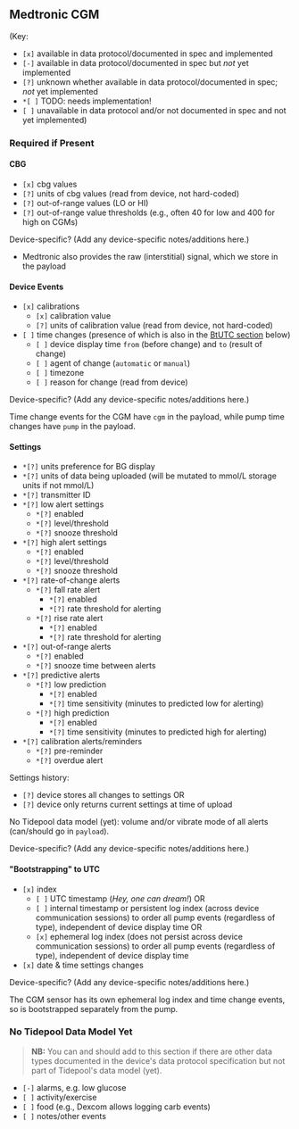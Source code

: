 ## Medtronic CGM

(Key:

 - `[x]` available in data protocol/documented in spec and implemented
 - `[-]` available in data protocol/documented in spec but *not* yet implemented
 - `[?]` unknown whether available in data protocol/documented in spec; *not* yet implemented
 - `*[ ]` TODO: needs implementation!
 - `[ ]` unavailable in data protocol and/or not documented in spec and not yet implemented)

### Required if Present

#### CBG

  - `[x]` cbg values
  - `[?]` units of cbg values (read from device, not hard-coded)
  - `[?]` out-of-range values (LO or HI)
  - `[?]` out-of-range value thresholds (e.g., often 40 for low and 400 for high on CGMs)

Device-specific? (Add any device-specific notes/additions here.)

- Medtronic also provides the raw (interstitial) signal, which we store in the payload

#### Device Events
  - `[x]` calibrations
    - `[x]` calibration value
    - `[?]` units of calibration value (read from device, not hard-coded)
  - `[ ]` time changes (presence of which is also in the [BtUTC section](#bootstrapping-to-utc) below)
    - `[ ]` device display time `from` (before change) and `to` (result of change)
    - `[ ]` agent of change (`automatic` or `manual`)
    - `[ ]` timezone
    - `[ ]` reason for change (read from device)

Device-specific? (Add any device-specific notes/additions here.)

Time change events for the CGM have `cgm` in the payload, while pump time changes have `pump` in the payload.

#### Settings

  - `*[?]` units preference for BG display
  - `*[?]` units of data being uploaded (will be mutated to mmol/L storage units if not mmol/L)
  - `*[?]` transmitter ID
  - `*[?]` low alert settings
    - `*[?]` enabled
    - `*[?]` level/threshold
    - `*[?]` snooze threshold
  - `*[?]` high alert settings
    - `*[?]` enabled
    - `*[?]` level/threshold
    - `*[?]` snooze threshold
  - `*[?]` rate-of-change alerts
    - `*[?]` fall rate alert
        - `*[?]` enabled
        - `*[?]` rate threshold for alerting
    - `*[?]` rise rate alert
        - `*[?]` enabled
        - `*[?]` rate threshold for alerting
  - `*[?]` out-of-range alerts
    - `*[?]` enabled
    - `*[?]` snooze time between alerts
  - `*[?]` predictive alerts
    - `*[?]` low prediction
        - `*[?]` enabled
        - `*[?]` time sensitivity (minutes to predicted low for alerting)
    - `*[?]` high prediction
        - `*[?]` enabled
        - `*[?]` time sensitivity (minutes to predicted high for alerting)
  - `*[?]` calibration alerts/reminders
    - `*[?]` pre-reminder
    - `*[?]` overdue alert

Settings history:

  - `[?]` device stores all changes to settings OR
  - `[?]` device only returns current settings at time of upload

No Tidepool data model (yet): volume and/or vibrate mode of all alerts (can/should go in `payload`).

Device-specific? (Add any device-specific notes/additions here.)

#### "Bootstrapping" to UTC

  - `[x]` index
    - `[ ]` UTC timestamp (*Hey, one can dream!*) OR
    - `[ ]` internal timestamp or persistent log index (across device communication sessions) to order all pump events (regardless of type), independent of device display time OR
    - `[x]` ephemeral log index (does not persist across device communication sessions) to order all pump events (regardless of type), independent of device display time
  - `[x]` date & time settings changes

Device-specific? (Add any device-specific notes/additions here.)

The CGM sensor has its own ephemeral log index and time change events, so is bootstrapped separately from the pump.

### No Tidepool Data Model Yet

> **NB:** You can and should add to this section if there are other data types documented in the device's data protocol specification but not part of Tidepool's data model (yet).

  - `[-]` alarms, e.g. low glucose
  - `[ ]` activity/exercise
  - `[ ]` food (e.g., Dexcom allows logging carb events)
  - `[ ]` notes/other events

